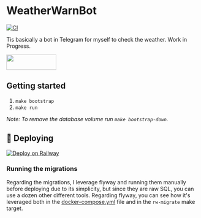 # WeatherWarnBot

[![CI](https://github.com/Manzanit0/weatherwarnbot/actions/workflows/ci.yml/badge.svg)](https://github.com/Manzanit0/weatherwarnbot/actions/workflows/ci.yml)

Tis basically a bot in Telegram for myself to check the weather. Work in Progress.

<a href="https://t.me/WeatherWarnBot"><img src="https://www.umrohterbaik.com/wp-content/uploads/2018/07/telegram-button-1.png" width="130" height="40"></a>

## Getting started

1. `make bootstrap`
2. `make run`

*Note: To remove the database volume run `make bootstrap-down`.*

## 🚀 Deploying

[![Deploy on Railway](https://railway.app/button.svg)](https://railway.app/new/template?template=https%3A%2F%2Fgithub.com%2FManzanit0%2Fweatherwarnbot%2Ftree%2Fmaster&plugins=postgresql&envs=OPENWEATHERMAP_API_KEY&OPENWEATHERMAP_API_KEYDesc=API+key+provided+by+https%3A%2F%2Fopenweathermap.org)

### Running the migrations

Regarding the migrations, I leverage flyway and running them manually before
deploying due to its simplicity, but since they are raw SQL, you can use a dozen
other different tools. Regarding flyway, you can see how it's leveraged both in
the [docker-compose.yml](./docker-compose.yml) file and in the `rw-migrate` make
target.
